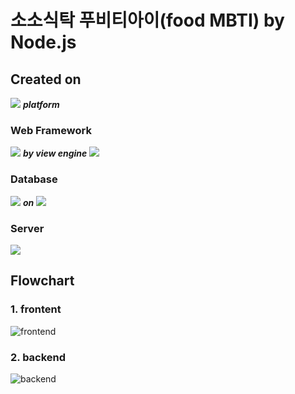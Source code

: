 # 소소식탁 푸비티아이(food MBTI) by Node.js

## Created on

<img src="https://img.shields.io/badge/Node.js-339933?style=for-the-badge&logo=Node.js&logoColor=white"> **_platform_**

### Web Framework

<img src="https://img.shields.io/badge/Express-FFCF00?style=for-the-badge&logo=Express&logoColor=white"> **_by view engine_** <img src="https://img.shields.io/badge/EJS-000000?style=for-the-badge&logo=EJS&logoColor=white">

### Database

<img src="https://img.shields.io/badge/MySQL-4479A1?style=for-the-badge&logo=MySQL&logoColor=white"> **_on_** <img src="https://img.shields.io/badge/Amazon%20RDS-527FFF?style=for-the-badge&logo=Amazon%20RDS&logoColor=white">

### Server

<img src="https://img.shields.io/badge/Amazon%20EC2-FF9900?style=for-the-badge&logo=Amazon%20EC2&logoColor=white">

## Flowchart

### 1. frontent
![frontend](https://user-images.githubusercontent.com/66404645/215968480-466c6fdd-60af-4771-952a-c4ecfc975421.svg)

### 2. backend
![backend](https://user-images.githubusercontent.com/66404645/215968643-44aff354-29d6-40ad-b689-5683ba78ff75.svg)

